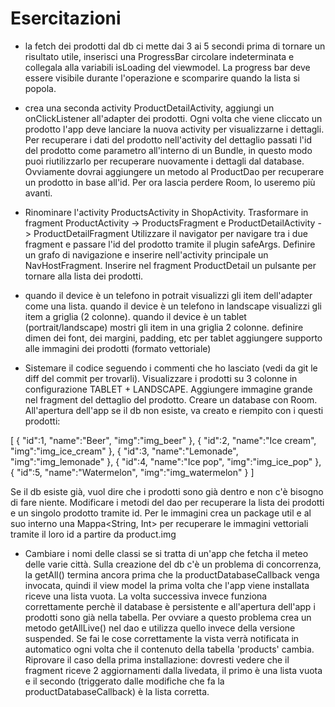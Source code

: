# Esercitazioni

- la fetch dei prodotti dal db ci mette dai 3 ai 5 secondi prima di tornare un risultato utile,
inserisci una ProgressBar circolare indeterminata e collegala alla variabili isLoading del viewmodel.
La progress bar deve essere visibile durante l'operazione e scomparire quando la lista si popola.

- crea una seconda activity ProductDetailActivity, aggiungi un onClickListener all'adapter dei prodotti.
Ogni volta che viene cliccato un prodotto l'app deve lanciare la nuova activity per visualizzarne i dettagli.
Per recuperare i dati del prodotto nell'activity del dettaglio passati l'id del prodotto come
parametro all'interno di un Bundle, in questo modo puoi riutilizzarlo per recuperare nuovamente i
dettagli dal database. Ovviamente dovrai aggiungere un metodo al ProductDao per recuperare un prodotto
in base all'id. Per ora lascia perdere Room, lo useremo più avanti.

- Rinominare l'activity ProductsActivity in ShopActivity.
Trasformare in fragment ProductActivity -> ProductsFragment e ProductDetailActivity -> ProductDetailFragment
Utilizzare il navigator per navigare tra i due fragment e passare l'id del prodotto tramite il plugin safeArgs.
Definire un grafo di navigazione e inserire nell'activity principale un NavHostFragment.
Inserire nel fragment ProductDetail un pulsante per tornare alla lista dei prodotti.


- quando il device è un telefono in potrait visualizzi gli item dell'adapter come una lista.
quando il device è un telefono in landscape visualizzi gli item a griglia (2 colonne).
quando il device è un tablet (portrait/landscape) mostri gli item in una griglia 2 colonne.
definire dimen dei font, dei margini, padding, etc per tablet
aggiungere supporto alle immagini dei prodotti (formato vettoriale)

- Sistemare il codice seguendo i commenti che ho lasciato (vedi da git le diff del commit per trovarli).
Visualizzare i prodotti su 3 colonne in configurazione TABLET + LANDSCAPE.
Aggiungere immagine grande nel fragment del dettaglio del prodotto.
Creare un database con Room. All'apertura dell'app se il db non esiste, va creato e riempito con i
questi prodotti:

[
    {
       "id":1,
       "name":"Beer",
       "img":"img_beer"
    },
    {
       "id":2,
       "name":"Ice cream",
       "img":"img_ice_cream"
    },
    {
       "id":3,
       "name":"Lemonade",
       "img":"img_lemonade"
    },
    {
       "id":4,
       "name":"Ice pop",
       "img":"img_ice_pop"
    },
    {
       "id":5,
       "name":"Watermelon",
       "img":"img_watermelon"
    }
 ]
 
Se il db esiste già, vuol dire che i prodotti sono già dentro e non c'è bisogno di fare niente.
Modificare i metodi del dao per recuperare la lista dei prodotti e un singolo prodotto tramite id.
Per le immagini crea un package util e al suo interno una Mappa<String, Int> per recuperare
le immagini vettoriali tramite il loro id a partire da product.img

- Cambiare i nomi delle classi se si tratta di un'app che fetcha il meteo delle varie città.
Sulla creazione del db c'è un problema di concorrenza, la getAll() termina ancora prima che la
productDatabaseCallback venga invocata, quindi il view model la prima volta che l'app viene installata
riceve una lista vuota. La volta successiva invece funziona correttamente perchè il database è
persistente e all'apertura dell'app i prodotti sono già nella tabella.
Per ovviare a questo problema crea un metodo getAllLive() nel dao e utilizza quello invece della versione
suspended. Se fai le cose correttamente la vista verrà notificata in automatico ogni volta che
il contenuto della tabella 'products' cambia.
Riprovare il caso della prima installazione: dovresti vedere che il fragment riceve 2 aggiornamenti
dalla livedata, il primo è una lista vuota e il secondo (triggerato dalle modifiche che fa la productDatabaseCallback)
è la lista corretta.